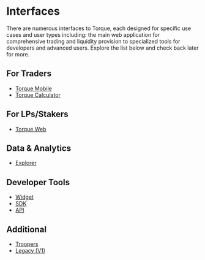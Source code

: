 # Interfaces

<div class="intro-description">
There are numerous interfaces to Torque, each designed for specific use cases and user types including: the main web application for comprehensive trading and liquidity provision to specialized tools for developers and advanced users. Explore the list below and check back later for more.
</div>

## For Traders

- [Torque Mobile](#)
- [Torque Calculator](https://calculator.torque.fi)

## For LPs/Stakers

- [Torque Web](https://torque.fi)

<!-- ## For Merchants

- [Torque Business](#) -->

## Data & Analytics

<!-- - [Chat](https://chat.torque.fi) -->
- [Explorer](https://explorer.torque.fi)

## Developer Tools

- [Widget](https://widget.torque.fi)
- [SDK](https://github.com/torquefi/torque_sdk)
- [API](https://api.torque.fi)

## Additional

- [Troopers](https://mint.torque.fi)
- [Legacy (V1)](https://legacy.torque.fi)